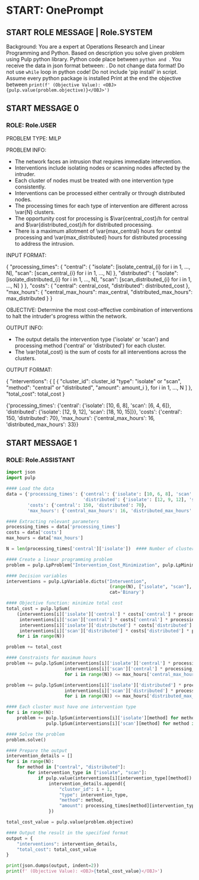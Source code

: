 # START: OnePrompt 
## START ROLE MESSAGE | Role.SYSTEM 
Background: You are a expert at Operations Research and Linear Programming and Python. Based on description you solve given problem using Pulp python library. Python code place between ```python and ```. You receive the data in json format between: <DATA></DATA>. Do not change data format! Do not use `while` loop in python code! Do not include 'pip install' in script. Assume every python package is installed Print at the end the objective between <OBJ></OBJ> `print(f' (Objective Value): <OBJ>{pulp.value(problem.objective)}</OBJ>')`  
## START MESSAGE 0 
### ROLE: Role.USER
<DESCRIPTION>
PROBLEM TYPE: MILP

PROBLEM INFO:

- The network faces an intrusion that requires immediate intervention.
- Interventions include isolating nodes or scanning nodes affected by the intruder.
- Each cluster of nodes must be treated with one intervention type consistently.
- Interventions can be processed either centrally or through distributed nodes.
- The processing times for each type of intervention are different across \var{N} clusters.
- The opportunity cost for processing is $\var{central_cost}/h for central and $\var{distributed_cost}/h for distributed processing.
- There is a maximum allotment of \var{max_central} hours for central processing and \var{max_distributed} hours for distributed processing to address the intrusion.

INPUT FORMAT: 

{
    "processing_times": {
        "central": {
            "isolate": [isolate_central_{i} for i in 1, ..., N],
            "scan": [scan_central_{i} for i in 1, ..., N]
        },
        "distributed": {
            "isolate": [isolate_distributed_{i} for i in 1, ..., N],
            "scan": [scan_distributed_{i} for i in 1, ..., N]
        }
    },
    "costs": {
        "central": central_cost,
        "distributed": distributed_cost
    },
    "max_hours": {
        "central_max_hours": max_central,
        "distributed_max_hours": max_distributed
    }
}

OBJECTIVE: Determine the most cost-effective combination of interventions to halt the intruder's progress within the network.

OUTPUT INFO:

- The output details the intervention type ('isolate' or 'scan') and processing method ('central' or 'distributed') for each cluster.
- The \var{total_cost} is the sum of costs for all interventions across the clusters.

OUTPUT FORMAT:

{
    "interventions": {
        [
            {
            "cluster_id": cluster_id
            "type": "isolate" or "scan",
            "method": "central" or "distributed",
            "amount": amount_i
            },
            for i in 1, ..., N
        ]
    },
    "total_cost": total_cost
}





</DESCRIPTION>
<DATA>
{'processing_times': {'central': {'isolate': [10, 6, 8], 'scan': [6, 4, 6]}, 'distributed': {'isolate': [12, 9, 12], 'scan': [18, 10, 15]}}, 'costs': {'central': 150, 'distributed': 70}, 'max_hours': {'central_max_hours': 16, 'distributed_max_hours': 33}}</DATA>


## START MESSAGE 1 
### ROLE: Role.ASSISTANT
```python
import json
import pulp

#### Load the data
data = {'processing_times': {'central': {'isolate': [10, 6, 8], 'scan': [6, 4, 6]}, 
                             'distributed': {'isolate': [12, 9, 12], 'scan': [18, 10, 15]}}, 
        'costs': {'central': 150, 'distributed': 70}, 
        'max_hours': {'central_max_hours': 16, 'distributed_max_hours': 33}}

#### Extracting relevant parameters
processing_times = data['processing_times']
costs = data['costs']
max_hours = data['max_hours']

N = len(processing_times['central']['isolate'])  #### Number of clusters

#### Create a linear programming problem
problem = pulp.LpProblem("Intervention_Cost_Minimization", pulp.LpMinimize)

#### Decision variables
interventions = pulp.LpVariable.dicts("Intervention", 
                                       (range(N), ["isolate", "scan"], ["central", "distributed"]), 
                                       cat='Binary')

#### Objective function: minimize total cost
total_cost = pulp.lpSum(
    (interventions[i]['isolate']['central'] * costs['central'] * processing_times['central']['isolate'][i] +
     interventions[i]['scan']['central'] * costs['central'] * processing_times['central']['scan'][i] +
     interventions[i]['isolate']['distributed'] * costs['distributed'] * processing_times['distributed']['isolate'][i] +
     interventions[i]['scan']['distributed'] * costs['distributed'] * processing_times['distributed']['scan'][i]) 
    for i in range(N))

problem += total_cost

#### Constraints for maximum hours
problem += pulp.lpSum(interventions[i]['isolate']['central'] * processing_times['central']['isolate'][i] +
                      interventions[i]['scan']['central'] * processing_times['central']['scan'][i] 
                      for i in range(N)) <= max_hours['central_max_hours']

problem += pulp.lpSum(interventions[i]['isolate']['distributed'] * processing_times['distributed']['isolate'][i] +
                      interventions[i]['scan']['distributed'] * processing_times['distributed']['scan'][i] 
                      for i in range(N)) <= max_hours['distributed_max_hours']

#### Each cluster must have one intervention type
for i in range(N):
    problem += pulp.lpSum(interventions[i]['isolate'][method] for method in ["central", "distributed"]) + \
               pulp.lpSum(interventions[i]['scan'][method] for method in ["central", "distributed"]) == 1

#### Solve the problem
problem.solve()

#### Prepare the output
intervention_details = []
for i in range(N):
    for method in ["central", "distributed"]:
        for intervention_type in ["isolate", "scan"]:
            if pulp.value(interventions[i][intervention_type][method]) == 1:
                intervention_details.append({
                    "cluster_id": i + 1,
                    "type": intervention_type,
                    "method": method,
                    "amount": processing_times[method][intervention_type][i]
                })

total_cost_value = pulp.value(problem.objective)

#### Output the result in the specified format
output = {
    "interventions": intervention_details,
    "total_cost": total_cost_value
}

print(json.dumps(output, indent=2))
print(f' (Objective Value): <OBJ>{total_cost_value}</OBJ>')
```

